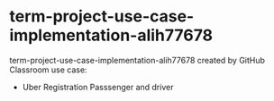 # term-project-use-case-implementation-alih77678
term-project-use-case-implementation-alih77678 created by GitHub Classroom
use case:
- Uber Registration Passsenger and driver    
